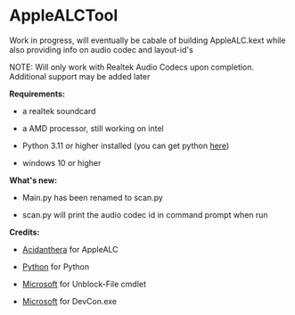 # AppleALCTool
Work in progress, will eventually be cabale of building AppleALC.kext while also providing info on audio codec and layout-id's

NOTE: Will only work with Realtek Audio Codecs upon completion. Additional support may be added later

**Requirements:**
* a realtek soundcard 


* a AMD processor, still working on intel


* Python 3.11 or higher installed (you can get python [here](https://www.python.org/downloads/))


* windows 10 or higher


**What's new:**


* Main.py has been renamed to scan.py

* scan.py will print the audio codec id in command prompt when run



**Credits:**


* [Acidanthera](https://github.com/acidanthera/AppleALC) for AppleALC

* [Python](https://www.python.org/) for Python

* [Microsoft](https://www.microsoft.com/) for Unblock-File cmdlet

* [Microsoft](https://www.microsoft.com/) for DevCon.exe